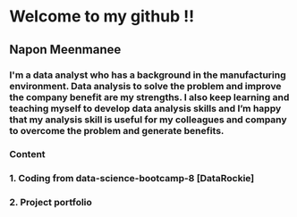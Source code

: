 # Welcome to my github !!

## Napon Meenmanee
### I'm a data analyst who has a background in the manufacturing environment. Data analysis to solve the problem and improve the company benefit are my strengths. I also keep learning and teaching myself to develop data analysis skills and I’m happy that my analysis skill is useful for my colleagues and company to overcome the problem and generate benefits.

### Content
### 1. Coding from data-science-bootcamp-8 [DataRockie]
### 2. Project portfolio
